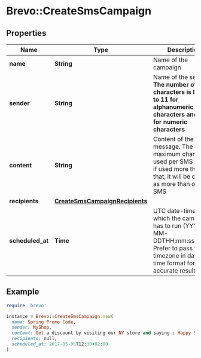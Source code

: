 # Brevo::CreateSmsCampaign

## Properties

| Name | Type | Description | Notes |
| ---- | ---- | ----------- | ----- |
| **name** | **String** | Name of the campaign |  |
| **sender** | **String** | Name of the sender. **The number of characters is limited to 11 for alphanumeric characters and 15 for numeric characters** |  |
| **content** | **String** | Content of the message. The maximum characters used per SMS is 160, if used more than that, it will be counted as more than one SMS |  |
| **recipients** | [**CreateSmsCampaignRecipients**](CreateSmsCampaignRecipients.md) |  | [optional] |
| **scheduled_at** | **Time** | UTC date-time on which the campaign has to run (YYYY-MM-DDTHH:mm:ss.SSSZ). Prefer to pass your timezone in date-time format for accurate result. | [optional] |

## Example

```ruby
require 'brevo'

instance = Brevo::CreateSmsCampaign.new(
  name: Spring Promo Code,
  sender: MyShop,
  content: Get a discount by visiting our NY store and saying : Happy Spring !,
  recipients: null,
  scheduled_at: 2017-05-05T12:30+02:00
)
```

